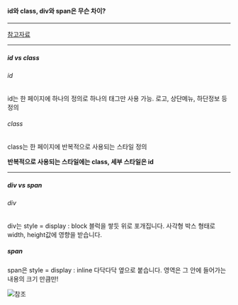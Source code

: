 #### id와 class, div와 span은 무슨 차이?

---

[참고자료](http://boogis.tistory.com/48)

---

##### id vs class

###### id
id는 한 페이지에 하나의 정의로 하나의 태그만 사용 가능.
로고, 상단메뉴, 하단정보 등 정의

###### class
class는 한 페이지에 반복적으로 사용되는 스타일 정의

**반복적으로 사용되는 스타일에는 class, 세부 스타일은 id**

---

##### div vs span

###### div
div는 style = display : block
블럭을 쌓듯 위로 포개집니다. 사각형 박스 형태로 width, height값에 영향을 받습니다.

##### span
span은 style = display : inline
다닥다닥 옆으로 붙습니다. 영역은 그 안에 들어가는 내용의 크기 만큼만!

![참조](http://cfile26.uf.tistory.com/image/021ABF4551DFA723182B9C)
